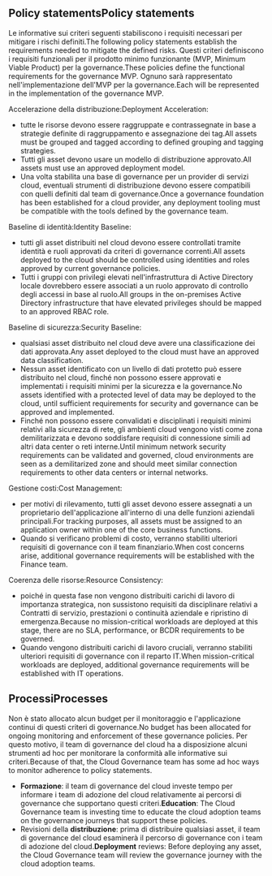 <!-- TEMPLATE FILE - DO NOT ADD METADATA -->

## <a name="policy-statements"></a><span data-ttu-id="649f0-101">Policy statements</span><span class="sxs-lookup"><span data-stu-id="649f0-101">Policy statements</span></span>

<span data-ttu-id="649f0-102">Le informative sui criteri seguenti stabiliscono i requisiti necessari per mitigare i rischi definiti.</span><span class="sxs-lookup"><span data-stu-id="649f0-102">The following policy statements establish the requirements needed to mitigate the defined risks.</span></span> <span data-ttu-id="649f0-103">Questi criteri definiscono i requisiti funzionali per il prodotto minimo funzionante (MVP, Minimum Viable Product) per la governance.</span><span class="sxs-lookup"><span data-stu-id="649f0-103">These policies define the functional requirements for the governance MVP.</span></span> <span data-ttu-id="649f0-104">Ognuno sarà rappresentato nell'implementazione dell'MVP per la governance.</span><span class="sxs-lookup"><span data-stu-id="649f0-104">Each will be represented in the implementation of the governance MVP.</span></span>

<span data-ttu-id="649f0-105">Accelerazione della distribuzione:</span><span class="sxs-lookup"><span data-stu-id="649f0-105">Deployment Acceleration:</span></span>

- <span data-ttu-id="649f0-106">tutte le risorse devono essere raggruppate e contrassegnate in base a strategie definite di raggruppamento e assegnazione dei tag.</span><span class="sxs-lookup"><span data-stu-id="649f0-106">All assets must be grouped and tagged according to defined grouping and tagging strategies.</span></span>
- <span data-ttu-id="649f0-107">Tutti gli asset devono usare un modello di distribuzione approvato.</span><span class="sxs-lookup"><span data-stu-id="649f0-107">All assets must use an approved deployment model.</span></span>
- <span data-ttu-id="649f0-108">Una volta stabilita una base di governance per un provider di servizi cloud, eventuali strumenti di distribuzione devono essere compatibili con quelli definiti dal team di governance.</span><span class="sxs-lookup"><span data-stu-id="649f0-108">Once a governance foundation has been established for a cloud provider, any deployment tooling must be compatible with the tools defined by the governance team.</span></span>

<span data-ttu-id="649f0-109">Baseline di identità:</span><span class="sxs-lookup"><span data-stu-id="649f0-109">Identity Baseline:</span></span>

- <span data-ttu-id="649f0-110">tutti gli asset distribuiti nel cloud devono essere controllati tramite identità e ruoli approvati da criteri di governance correnti.</span><span class="sxs-lookup"><span data-stu-id="649f0-110">All assets deployed to the cloud should be controlled using identities and roles approved by current governance policies.</span></span>
- <span data-ttu-id="649f0-111">Tutti i gruppi con privilegi elevati nell'infrastruttura di Active Directory locale dovrebbero essere associati a un ruolo approvato di controllo degli accessi in base al ruolo.</span><span class="sxs-lookup"><span data-stu-id="649f0-111">All groups in the on-premises Active Directory infrastructure that have elevated privileges should be mapped to an approved RBAC role.</span></span>

<span data-ttu-id="649f0-112">Baseline di sicurezza:</span><span class="sxs-lookup"><span data-stu-id="649f0-112">Security Baseline:</span></span>

- <span data-ttu-id="649f0-113">qualsiasi asset distribuito nel cloud deve avere una classificazione dei dati approvata.</span><span class="sxs-lookup"><span data-stu-id="649f0-113">Any asset deployed to the cloud must have an approved data classification.</span></span>
- <span data-ttu-id="649f0-114">Nessun asset identificato con un livello di dati protetto può essere distribuito nel cloud, finché non possono essere approvati e implementati i requisiti minimi per la sicurezza e la governance.</span><span class="sxs-lookup"><span data-stu-id="649f0-114">No assets identified with a protected level of data may be deployed to the cloud, until sufficient requirements for security and governance can be approved and implemented.</span></span>
- <span data-ttu-id="649f0-115">Finché non possono essere convalidati e disciplinati i requisiti minimi relativi alla sicurezza di rete, gli ambienti cloud vengono visti come zona demilitarizzata e devono soddisfare requisiti di connessione simili ad altri data center o reti interne.</span><span class="sxs-lookup"><span data-stu-id="649f0-115">Until minimum network security requirements can be validated and governed, cloud environments are seen as a demilitarized zone and should meet similar connection requirements to other data centers or internal networks.</span></span>

<span data-ttu-id="649f0-116">Gestione costi:</span><span class="sxs-lookup"><span data-stu-id="649f0-116">Cost Management:</span></span>

- <span data-ttu-id="649f0-117">per motivi di rilevamento, tutti gli asset devono essere assegnati a un proprietario dell'applicazione all'interno di una delle funzioni aziendali principali.</span><span class="sxs-lookup"><span data-stu-id="649f0-117">For tracking purposes, all assets must be assigned to an application owner within one of the core business functions.</span></span>
- <span data-ttu-id="649f0-118">Quando si verificano problemi di costo, verranno stabiliti ulteriori requisiti di governance con il team finanziario.</span><span class="sxs-lookup"><span data-stu-id="649f0-118">When cost concerns arise, additional governance requirements will be established with the Finance team.</span></span>

<span data-ttu-id="649f0-119">Coerenza delle risorse:</span><span class="sxs-lookup"><span data-stu-id="649f0-119">Resource Consistency:</span></span>

- <span data-ttu-id="649f0-120">poiché in questa fase non vengono distribuiti carichi di lavoro di importanza strategica, non sussistono requisiti da disciplinare relativi a Contratti di servizio, prestazioni o continuità aziendale e ripristino di emergenza.</span><span class="sxs-lookup"><span data-stu-id="649f0-120">Because no mission-critical workloads are deployed at this stage, there are no SLA, performance, or BCDR requirements to be governed.</span></span>
- <span data-ttu-id="649f0-121">Quando vengono distribuiti carichi di lavoro cruciali, verranno stabiliti ulteriori requisiti di governance con il reparto IT.</span><span class="sxs-lookup"><span data-stu-id="649f0-121">When mission-critical workloads are deployed, additional governance requirements will be established with IT operations.</span></span>

## <a name="processes"></a><span data-ttu-id="649f0-122">Processi</span><span class="sxs-lookup"><span data-stu-id="649f0-122">Processes</span></span>

<span data-ttu-id="649f0-123">Non è stato allocato alcun budget per il monitoraggio e l'applicazione continui di questi criteri di governance.</span><span class="sxs-lookup"><span data-stu-id="649f0-123">No budget has been allocated for ongoing monitoring and enforcement of these governance policies.</span></span> <span data-ttu-id="649f0-124">Per questo motivo, il team di governance del cloud ha a disposizione alcuni strumenti ad hoc per monitorare la conformità alle informative sui criteri.</span><span class="sxs-lookup"><span data-stu-id="649f0-124">Because of that, the Cloud Governance team has some ad hoc ways to monitor adherence to policy statements.</span></span>

- <span data-ttu-id="649f0-125">**Formazione**: il team di governance del cloud investe tempo per informare i team di adozione del cloud relativamente ai percorsi di governance che supportano questi criteri.</span><span class="sxs-lookup"><span data-stu-id="649f0-125">**Education**: The Cloud Governance team is investing time to educate the cloud adoption teams on the governance journeys that support these policies.</span></span>
- <span data-ttu-id="649f0-126">Revisioni della **distribuzione**: prima di distribuire qualsiasi asset, il team di governance del cloud esaminerà il percorso di governance con i team di adozione del cloud.</span><span class="sxs-lookup"><span data-stu-id="649f0-126">**Deployment** reviews: Before deploying any asset, the Cloud Governance team will review the governance journey with the cloud adoption teams.</span></span>
